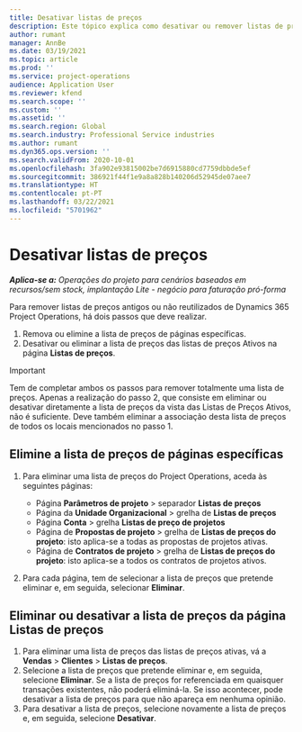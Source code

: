 ```yaml
---
title: Desativar listas de preços
description: Este tópico explica como desativar ou remover listas de preços não reutilizadas ou antigas.
author: rumant
manager: AnnBe
ms.date: 03/19/2021
ms.topic: article
ms.prod: ''
ms.service: project-operations
audience: Application User
ms.reviewer: kfend
ms.search.scope: ''
ms.custom: ''
ms.assetid: ''
ms.search.region: Global
ms.search.industry: Professional Service industries
ms.author: rumant
ms.dyn365.ops.version: ''
ms.search.validFrom: 2020-10-01
ms.openlocfilehash: 3fa902e93815002be7d6915880cd7759dbbde5ef
ms.sourcegitcommit: 386921f44f1e9a8a828b140206d52945de07aee7
ms.translationtype: HT
ms.contentlocale: pt-PT
ms.lasthandoff: 03/22/2021
ms.locfileid: "5701962"
---
```

# <a name="deactivate-price-lists"></a>Desativar listas de preços 

_**Aplica-se a:** Operações do projeto para cenários baseados em recursos/sem stock, implantação Lite - negócio para faturação pró-forma_

Para remover listas de preços antigos ou não reutilizados de Dynamics 365 Project Operations, há dois passos que deve realizar. 

1. Remova ou elimine a lista de preços de páginas específicas.
2. Desativar ou eliminar a lista de preços das listas de preços Ativos na página **Listas de preços**.

>[!IMPORTANT]
> Tem de completar ambos os passos para remover totalmente uma lista de preços. Apenas a realização do passo 2, que consiste em eliminar ou desativar diretamente a lista de preços da vista das Listas de Preços Ativos, não é suficiente. Deve também eliminar a associação desta lista de preços de todos os locais mencionados no passo 1.

## <a name="delete-the-price-list-from-specific-pages"></a>Elimine a lista de preços de páginas específicas
1. Para eliminar uma lista de preços do Project Operations, aceda às seguintes páginas:  

      - Página **Parâmetros de projeto** > separador **Listas de preços**
      - Página da **Unidade Organizacional** > grelha de **Listas de preços**
      - Página **Conta** > grelha **Listas de preço de projetos**
      - Página de **Propostas de projeto** > grelha de **Listas de preços do projeto**: isto aplica-se a todas as propostas de projetos ativas.
      - Página de **Contratos de projeto** > grelha de **Listas de preços do projeto**: isto aplica-se a todos os contratos de projetos ativos.

 2. Para cada página, tem de selecionar a lista de preços que pretende eliminar e, em seguida, selecionar **Eliminar**. 
 
## <a name="delete-or-deactivate-the-price-list-from-the-price-lists-page"></a>Eliminar ou desativar a lista de preços da página Listas de preços
 
1. Para eliminar uma lista de preços das listas de preços ativas, vá a **Vendas** > **Clientes** > **Listas de preços**. 
2. Selecione a lista de preços que pretende eliminar e, em seguida, selecione **Eliminar**. Se a lista de preços for referenciada em quaisquer transações existentes, não poderá eliminá-la. Se isso acontecer, pode desativar a lista de preços para que não apareça em nenhuma opinião. 
3. Para desativar a lista de preços, selecione novamente a lista de preços e, em seguida, selecione **Desativar**.   
